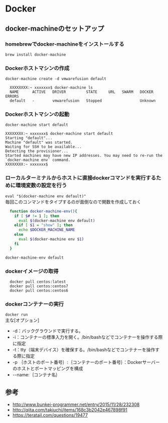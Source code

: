 # Docker

## docker-machineのセットアップ
### homebrewでdocker-machineをインストールする  
`brew install docker-machine`
### Dockerホストマシンの作成  
`docker-machine create -d vmwarefusion default`
```
  XXXXXXXX:~ xxxxxxx$ docker-machine ls
  NAME      ACTIVE   DRIVER         STATE     URL   SWARM   DOCKER    ERRORS
  default   -        vmwarefusion   Stopped                 Unknown
```
### Dockerホストマシンの起動  
`docker-machine start default`
```
XXXXXXXX:~ xxxxxxx$ docker-machine start default
Starting "default"...
Machine "default" was started.
Waiting for SSH to be available...
Detecting the provisioner...
Started machines may have new IP addresses. You may need to re-run the `docker-machine env` command.
XXXXXXXX:~ xxxxxxx$
```
### ローカルターミナルからホストに直接dockerコマンドを実行するために環境変数の設定を行う  
`eval "$(docker-machine env default)"`  
毎回このコンマンドをタイプするのが面倒なので関数を作成しておく
```sh
  function docker-machine-env(){
    if [ $# != 1 ]; then
      eval $(docker-machine env default)
    elif [ $1 = "show" ]; then
      echo $DOCKER_MACHINE_NAME
    else
      eval $(docker-machine env $1)
    fi
  }
```
`docker-machine-env default`
### dockerイメージの取得
```
  docker pull centos:latest
  docker pull centos:centos7
  docker pull centos:centos6
```
### dockerコンテナーの実行  
`docker run`  
主な[オプション]
  - -d：バックグラウンドで実行する。
  - -i：コンテナーの標準入力を開く。/bin/bashなどでコンテナーを操作する際に指定
  - -t：tty（端末デバイス）を確保する。/bin/bashなどでコンテナーを操作する際に指定
  - -p ｛ホストのポート番号｝:｛コンテナーのポート番号｝：Dockerサーバーのホストとポートマッピングを構成
  - --name:｛コンテナ名｝

## 参考
- http://www.bunkei-programmer.net/entry/2015/11/28/232308
- http://qiita.com/takiuchi/items/168c3b2042e467898f91
- https://teratail.com/questions/19477

